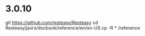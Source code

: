 # 3.0.10

git https://github.com/resteasy/Resteasy
cd Resteasy/jaxrs/docbook/reference/en/en-US
cp -R * <target-url>/reference

